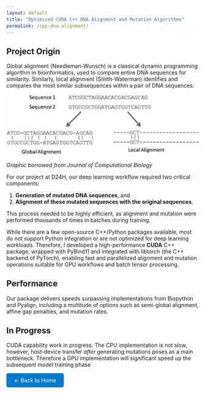 ```yaml
---
layout: default
title: "Optimized CUDA C++ DNA Alignment and Mutation Algorithms"
permalink: /cpp-dna-alignment/
---
```


## Project Origin

Global alignment (Needleman-Wunsch) is a classical dynamic programming algorithm in bioinformatics, used to compare entire DNA sequences for similarity. Similarly, local alignment (Smith-Waterman) identifies and compares the most similar subsequences within a pair of DNA sequences.

<img src="/imgs/images.png" alt="DNA Alignment Overview" width="600">

*Graphic borrowed from Journal of Computational Biology*

For our project at D24H, our deep learning workflow required two critical components:
1. **Generation of mutated DNA sequences**, and  
2. **Alignment of these mutated sequences with the original sequences**.

This process needed to be highly efficient, as alignment and mutation were performed thousands of times in batches during training.

While there are a few open-source C++/Python packages available, most do not support Python integration or are not optimized for deep learning workloads. Therefore, I developed a high-performance **CUDA** C++ package, wrapped with PyBind11 and integrated with libtorch (the C++ backend of PyTorch), enabling fast and parallelized alignment and mutation operations suitable for GPU workflows and batch tensor processing.

## Performance
Our package delivers speeds surpassing implementations from Biopython and Pyalign, including a multitude of options such as semi-global alignment, affine gap penalties, and mutation rates.

## In Progress
CUDA capability work in progress. The CPU implementation is not slow, however, host-device transfer *after* generating mutations poses as a main bottleneck. Therefore a GPU implementation will significant speed up the subsequent model training phase

<a href="/" style="display: inline-block; padding: 10px 20px; background-color: #007acc; color: white; text-decoration: none; border-radius: 5px;">← Back to Home</a>
